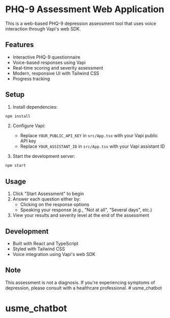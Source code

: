 # PHQ-9 Assessment Web Application

This is a web-based PHQ-9 depression assessment tool that uses voice interaction through Vapi's web SDK.

## Features

- Interactive PHQ-9 questionnaire
- Voice-based responses using Vapi
- Real-time scoring and severity assessment
- Modern, responsive UI with Tailwind CSS
- Progress tracking

## Setup

1. Install dependencies:
```bash
npm install
```

2. Configure Vapi:
   - Replace `YOUR_PUBLIC_API_KEY` in `src/App.tsx` with your Vapi public API key
   - Replace `YOUR_ASSISTANT_ID` in `src/App.tsx` with your Vapi assistant ID

3. Start the development server:
```bash
npm start
```

## Usage

1. Click "Start Assessment" to begin
2. Answer each question either by:
   - Clicking on the response options
   - Speaking your response (e.g., "Not at all", "Several days", etc.)
3. View your results and severity level at the end of the assessment

## Development

- Built with React and TypeScript
- Styled with Tailwind CSS
- Voice integration using Vapi's web SDK

## Note

This assessment is not a diagnosis. If you're experiencing symptoms of depression, please consult with a healthcare professional. # usme_chatbot
# usme_chatbot
